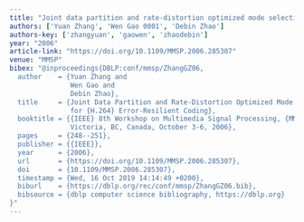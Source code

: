 ```yaml
---
title: "Joint data partition and rate-distortion optimized mode selection for H. 264 error-resilient coding"
authors: ['Yuan Zhang', 'Wen Gao 0001', 'Debin Zhao']
authors-key: ['zhangyuan', 'gaowen', 'zhaodebin']
year: "2006"
article-link: "https://doi.org/10.1109/MMSP.2006.285307"
venue: "MMSP"
bibex: "@inproceedings{DBLP:conf/mmsp/ZhangGZ06,
  author    = {Yuan Zhang and
               Wen Gao and
               Debin Zhao},
  title     = {Joint Data Partition and Rate-Distortion Optimized Mode Selection
               for {H.264} Error-Resilient Coding},
  booktitle = {{IEEE} 8th Workshop on Multimedia Signal Processing, {MMSP} 2006,
               Victoria, BC, Canada, October 3-6, 2006},
  pages     = {248--251},
  publisher = {{IEEE}},
  year      = {2006},
  url       = {https://doi.org/10.1109/MMSP.2006.285307},
  doi       = {10.1109/MMSP.2006.285307},
  timestamp = {Wed, 16 Oct 2019 14:14:49 +0200},
  biburl    = {https://dblp.org/rec/conf/mmsp/ZhangGZ06.bib},
  bibsource = {dblp computer science bibliography, https://dblp.org}
}"
---
```

